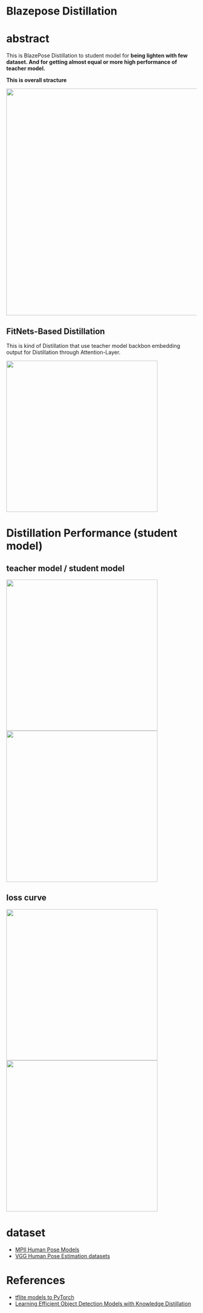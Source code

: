 # Blazepose Distillation

# abstract 

This is BlazePose Distillation to student model for <b>being lighten with few dataset. And for getting almost equal or more high performance of teacher model.</b>

<b>This is overall stracture</b>

<img src="https://user-images.githubusercontent.com/48679574/191453093-08aec30a-259c-467e-a5d4-0a2b67377ac3.png" width="600px">





## FitNets-Based Distillation

This is kind of Distillation that use teacher model backbon embedding output for Distillation through Attention-Layer.

<img src="https://user-images.githubusercontent.com/48679574/190838105-0d255020-df53-4a81-9620-f5768c3cfa4a.png" width="400px">



# Distillation Performance (student model)

## teacher model / student model

<img src="https://user-images.githubusercontent.com/48679574/191457304-e598b72f-d931-4022-a446-73dd4e25a9af.gif" width="400" height="400"/><img src="https://user-images.githubusercontent.com/48679574/191457314-823e6fe8-01be-46aa-ae0b-18983bc62a98.gif" width="400" height="400"/>



## loss curve
<img src="https://user-images.githubusercontent.com/48679574/191453151-b311250e-bd3a-4ea9-ba9b-f5eed8a8000c.png" width="400px"><img src="https://user-images.githubusercontent.com/48679574/191453161-48a623e6-aa44-4dbb-ad93-503f57246561.png" width="400px">




# dataset
- [MPII Human Pose Models](https://pose.mpi-inf.mpg.de)
- [VGG Human Pose Estimation datasets](https://www.robots.ox.ac.uk/~vgg/data/pose/)

# References
- [tflite models to PyTorch](https://github.com/zmurez/MediaPipePyTorch)
- [Learning Efficient Object Detection Models with Knowledge Distillation](https://proceedings.neurips.cc/paper/2017/file/e1e32e235eee1f970470a3a6658dfdd5-Paper.pdf)
